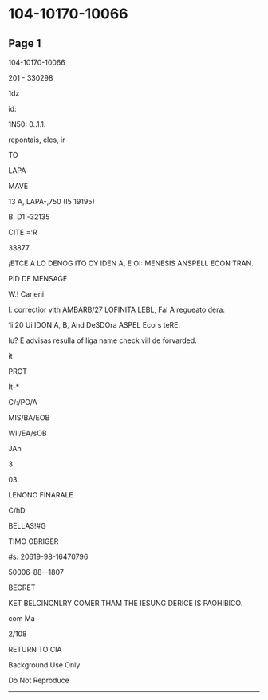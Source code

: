 # 104-10170-10066

## Page 1

104-10170-10066

201 - 330298

1dz

id:

1N50: 0..1.1.

repontais, eles, ir

TO

LAPA

MAVE

13 A, LAPA-,750 (I5 19195)

B. D1:-32135

CITE =:R

33877

¡ETCE A LO DENOG ITO OY IDEN A, E OI: MENESIS ANSPELL ECON TRAN.

PID DE MENSAGE

W.! Carieni

I: correctior vith AMBARB/27 LOFINITA LEBL, Fal A regueato dera:

1i 20 Ui IDON A, B, And DeSDOra ASPEL Ecors teRE.

Iu? E advisas resulla of liga name check vill de forvarded.

it

PROT

It-*

C/:/PO/A

MIS/BA/EOB

WII/EA/sOB

JAn

3

03

LENONO FINARALE

C/hD

BELLAS!#G

TIMO OBRIGER

#s: 20619-98-16470796

50006-88--1807

BECRET

KET BELCINCNLRY COMER THAM THE IESUNG DERICE IS PAOHIBICO.

com Ma

2/108

RETURN TO CIA

Background Use Only

Do Not Reproduce

---

